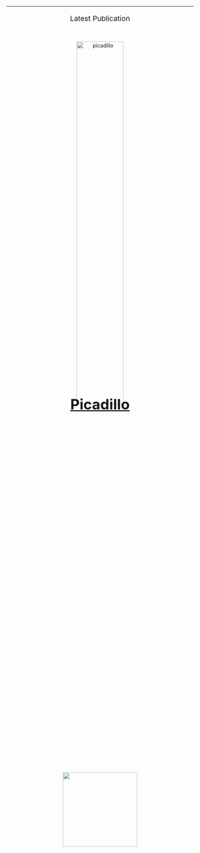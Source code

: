 ## 

---

<p style="text-align: center; font-size:2vw;">Latest Publication</p>

&nbsp;

<div style="position:relative;text-align:center;">
  <img src="/images/picadillo.png" alt="picadillo" style="width:50%;">
  <div style="position:absolute;left:50%;top:50%;transform:translate(-50%,-50%);color:white;font-weight:bold;font-size:4vw;"><a href="https://www.thedreadmachine.com/picadillo/" target="_blank">Picadillo</a></div>
  <div style="position:absolute;bottom:2%;color:white;">art by Katerina Belikova</div>
</div>

<a href="https://www.thedreadmachine.com/picadillo//" target="_blank"><img src="/images/picadillo.png" style="width:200px;height:200px;display:block;margin-left:auto;margin-right:auto;"></a> 